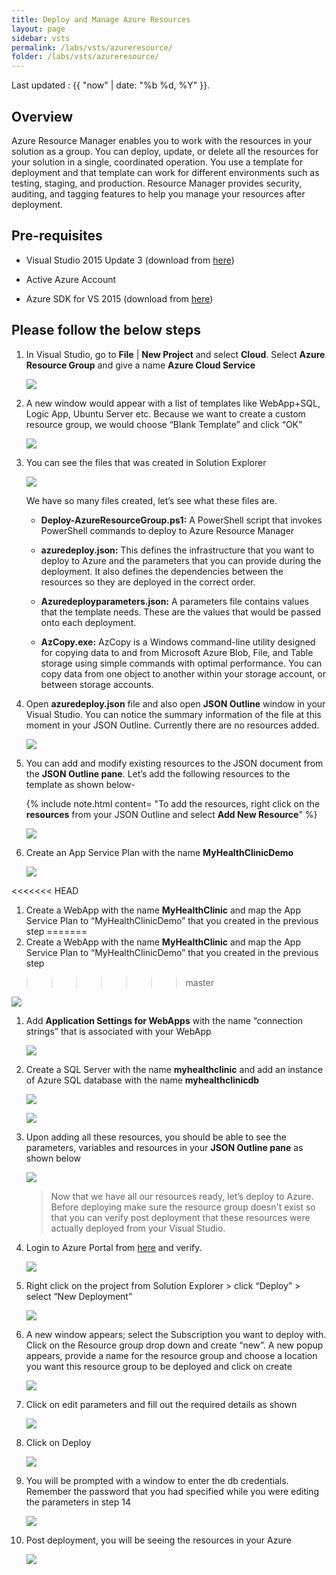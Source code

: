 ```yaml
---
title: Deploy and Manage Azure Resources
layout: page
sidebar: vsts
permalink: /labs/vsts/azureresource/
folder: /labs/vsts/azureresource/
---
```


Last updated : {{ "now" | date: "%b %d, %Y" }}.

## Overview

Azure Resource Manager enables you to work with the resources in your solution as a group. You can deploy, update, or delete all the resources for your solution in a single, coordinated operation. You use a template for deployment and that template can work for different environments such as testing, staging, and production. Resource Manager provides security, auditing, and tagging features to help you manage your resources after deployment.

## Pre-requisites

- Visual Studio 2015 Update 3 (download from [here](https://www.visualstudio.com/downloads/))

- Active Azure Account

- Azure SDK for VS 2015 (download from [here](https://azure.microsoft.com/en-in/downloads/))

## Please follow the below steps

1. In Visual Studio, go to **File** \| **New Project** and select **Cloud**. Select **Azure Resource Group** and give a name **Azure Cloud Service**

    ![](images/image1.png)

1. A new window would appear with a list of templates like WebApp+SQL,
    Logic App, Ubuntu Server etc. Because we want to create a custom
    resource group, we would choose “Blank Template” and click “OK”

    ![](images/image2.png)

1. You can see the files that was created in Solution Explorer

    ![](images/image3.png)

    We have so many files created, let’s see what these files are.

    - **Deploy-AzureResourceGroup.ps1:** A PowerShell script that invokes
            PowerShell commands to deploy to Azure Resource Manager

    - **azuredeploy.json:** This defines the infrastructure that you want
          to deploy to Azure and the parameters that you can provide during
          the deployment. It also defines the dependencies between the
          resources so they are deployed in the correct order.

    - **Azuredeployparameters.json:** A parameters file contains values
          that the template needs. These are the values that would be passed
          onto each deployment.

    - **AzCopy.exe:** AzCopy is a Windows command-line utility designed
          for copying data to and from Microsoft Azure Blob, File, and Table
          storage using simple commands with optimal performance. You can copy
          data from one object to another within your storage account, or
          between storage accounts.

1. Open **azuredeploy.json** file and also open **JSON Outline** window in
    your Visual Studio. You can notice the summary information of the
    file at this moment in your JSON Outline. Currently there are no
    resources added.

   ![](images/image4.png)

1. You can add and modify existing resources to the JSON document from
    the **JSON Outline pane**. Let’s add the following resources to the
    template as shown below-

   {% include note.html content= "To add the resources, right click on the **resources** from your JSON Outline and select **Add New Resource**" %}

   ![](images/image5.png)

1. Create an App Service Plan with the name **MyHealthClinicDemo**

   ![](images/image6.png)

<<<<<<< HEAD
1. Create a WebApp with the name **MyHealthClinic** and map the App Service Plan to “MyHealthClinicDemo” that you created in the previous step
=======
1. Create a WebApp with the name **MyHealthClinic** and map the App Service Plan to “MyHealthClinicDemo” that you created in                    the previous step
>>>>>>> master

   ![](images/image7.png)

1. Add **Application Settings for WebApps** with the name “connection strings” that is associated with your WebApp

   ![](images/image8.png)

1. Create a SQL Server with the name **myhealthclinic** and add an instance of Azure SQL database with the name **myhealthclinicdb**

   ![](images/image9.png)

   ![](images/image10.png)

1. Upon adding all these resources, you should be able to see the parameters, variables and resources in your **JSON Outline pane**  as shown below

    ![](images/image11.png)

    >Now that we have all our resources ready, let’s deploy to Azure. Before deploying make sure the resource group doesn't exist so that you can verify post deployment that these resources were actually deployed from your Visual Studio.

1. Login to Azure Portal from [here](https://portal.azure.com) and verify.

    ![](images/image12.png)

1. Right click on the project from Solution Explorer &gt; click
    “Deploy” &gt; select “New Deployment”

    ![](images/image13.png)

1. A new window appears; select the Subscription you want to
    deploy with. Click on the Resource group drop down and create “new”.
    A new popup appears, provide a name for the resource group and
    choose a location you want this resource group to be deployed and
    click on create

    ![](images/image14.png)

1. Click on edit parameters and fill out the required details as shown

    ![](images/image15.png)

1. Click on Deploy

    ![](images/image16.png)

1. You will be prompted with a window to enter the db credentials.
    Remember the password that you had specified while you were editing
    the parameters in step 14

    ![](images/image17.png)

1. Post deployment, you will be seeing the resources in your Azure

    ![](images/image18.png)
